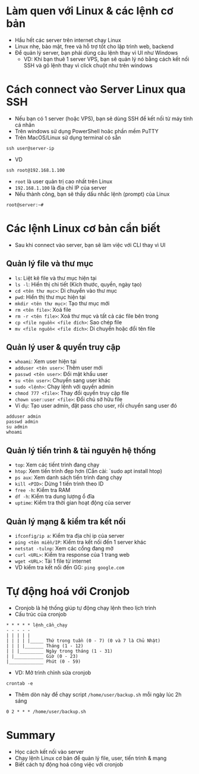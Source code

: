# Làm quen với Linux & các lệnh cơ bản
- Hầu hết các server trên internet chạy Linux
- Linux nhẹ, bảo mật, free và hỗ trợ tốt cho lập trình web, backend
- Để quản lý server, bạn phải dùng câu lệnh thay vì UI như Windows
  - VD: Khi bạn thuê 1 server VPS, bạn sẽ quản lý nó bằng cách kết nối SSH và gõ lệnh thay vì click chuột như trên windows

# Cách connect vào Server Linux qua SSH
- Nếu bạn có 1 server (hoặc VPS), bạn sẽ dùng SSH để kết nối từ máy tính cá nhân
- Trên windows sử dụng PowerShell hoăc phần mềm PuTTY
- Trên MacOS/Linux sử dụng terminal có sẵn
```
ssh user@server-ip
```
- VD
```
ssh root@192.168.1.100
```
- `root` là user quản trị cao nhất trên Linux
- `192.168.1.100` là địa chỉ IP của server
- Nếu thành công, bạn sẽ thấy dấu nhắc lệnh (prompt) của Linux
```
root@server:~#
```

# Các lệnh Linux cơ bản cần biết
- Sau khi connect vào server, bạn sẽ làm việc với CLI thay vì UI

## Quản lý file và thư mục
- `ls`: Liệt kê file và thư mục hiện tại
- `ls -l`: Hiển thị chi tiết (Kích thước, quyền, ngày tạo)
- `cd <tên thư mục>`: Di chuyển vào thư mục
- `pwd`: Hiển thị thư mục hiện tại
- `mkdir <tên thư mục>`: Tạo thư mục mới
- `rm <tên file>`: Xoá file
- `rm -r <tên file>`: Xoá thư mục và tất cả các file bên trong
- `cp <file nguồn< <file đích>`: Sao chép file
- `mv <file nguồn< <file đích>`: Di chuyển hoặc đổi tên file

## Quản lý user & quyền truy cập
- `whoami`: Xem user hiện tại
- `adduser <tên user>`: Thêm user mới
- `passwd <tên user>`: Đổi mật khẩu user
- `su <tên user>`: Chuyển sang user khác
- `sudo <lệnh>`: Chạy lệnh với quyền admin
- `chmod 777 <file>`: Thay đổi quyền truy cập file
- `chown user:user <file>`: Đổi chủ sở hữu file
- Ví dụ: Tạo user admin, đặt pass cho user, rồi chuyển sang user đó
```
adduser admin
passwd admin
su admin
whoami
```
## Quản lý tiến trình & tài nguyên hệ thống
- `top`: Xem các tiếnt trình đang chạy
- `htop`: Xem tiến trình đẹp hơn (Cần cài: `sudo apt install htop)
- `ps aux`: Xem danh sách tiến trình đang chạy
- `kill <PID>`: Dừng 1 tiến trình theo ID
- `free -h`: Kiểm tra RAM
- `df -h`: Kiểm tra dung lượng ổ đĩa
- `uptime`: Kiểm tra thời gian hoạt động của server

## Quản lý mạng & kiểm tra kết nối
- `ifconfig/ip a`: Kiểm tra địa chỉ ip của server
- `ping <tên miền/IP`: Kiểm tra kết nối đến 1 server khác
- `netstat -tulnp`: Xem các cổng đang mở
- `curl <URL>`: Kiểm tra response của 1 trang web
- `wget <URL>`: Tải 1 file từ internet
- VD kiểm tra kết nối đến GG: `ping google.com`

# Tự động hoá với Cronjob
- Cronjob là hệ thống giúp tự động chạy lệnh theo lịch trình
- Cấu trúc của cronjob
```
* * * * * lệnh_cần_chạy
- - - - -
| | | | |
| | | | |_____ Thứ trong tuần (0 - 7) (0 và 7 là Chủ Nhật)
| | | |_______ Tháng (1 - 12)
| | |_________ Ngày trong tháng (1 - 31)
| |___________ Giờ (0 - 23)
|_____________ Phút (0 - 59)
```
- VD: Mở trình chỉnh sửa cronjob
```
crontab -e
```
- Thêm dòn này để chạy script `/home/user/backup.sh` mỗi ngày lúc 2h sáng
```
0 2 * * * /home/user/backup.sh
```

# Summary
- Học cách kết nối vào server
- Chạy lệnh Linux cơ bản để quản lý file, user, tiến trình & mạng
- Biết cách tự động hoá công việc với cronjob


